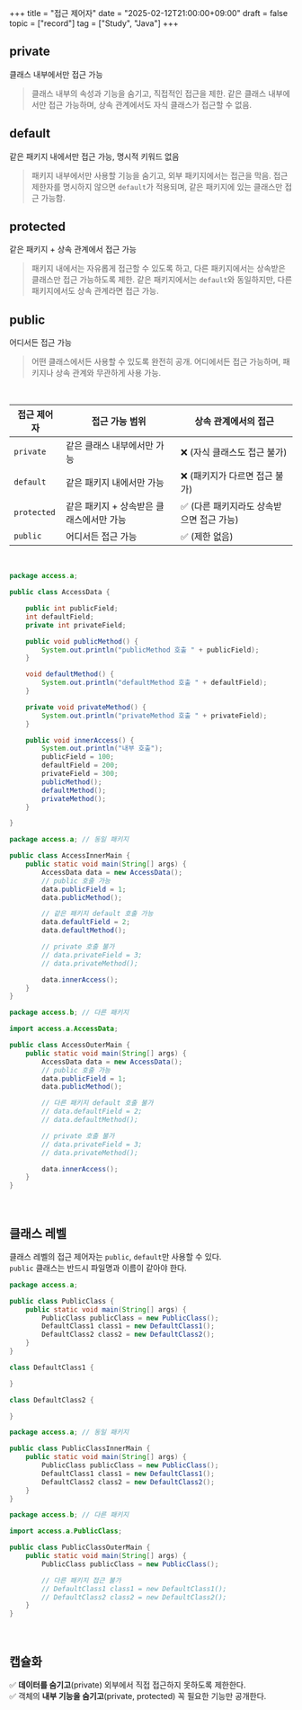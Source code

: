 +++
title = "접근 제어자"
date = "2025-02-12T21:00:00+09:00"
draft = false
topic = ["record"]
tag = ["Study", "Java"]
+++

## private
클래스 내부에서만 접근 가능  
> 클래스 내부의 속성과 기능을 숨기고, 직접적인 접근을 제한. 같은 클래스 내부에서만 접근 가능하며, 상속 관계에서도 자식 클래스가 접근할 수 없음.

## default
같은 패키지 내에서만 접근 가능, 명시적 키워드 없음  
> 패키지 내부에서만 사용할 기능을 숨기고, 외부 패키지에서는 접근을 막음. 접근 제한자를 명시하지 않으면 `default`가 적용되며, 같은 패키지에 있는 클래스만 접근 가능함.

## protected
같은 패키지 + 상속 관계에서 접근 가능
> 패키지 내에서는 자유롭게 접근할 수 있도록 하고, 다른 패키지에서는 상속받은 클래스만 접근 가능하도록 제한. 같은 패키지에서는 `default`와 동일하지만, 다른 패키지에서도 상속 관계라면 접근 가능.

## public
어디서든 접근 가능
> 어떤 클래스에서든 사용할 수 있도록 완전히 공개. 어디에서든 접근 가능하며, 패키지나 상속 관계와 무관하게 사용 가능.

<br>

| 접근 제어자  | 접근 가능 범위 | 상속 관계에서의 접근 |
|------------|----------------------|------------------|
| `private`  | 같은 클래스 내부에서만 가능 | ❌ (자식 클래스도 접근 불가) |
| `default`  | 같은 패키지 내에서만 가능 | ❌ (패키지가 다르면 접근 불가) |
| `protected` | 같은 패키지 + 상속받은 클래스에서만 가능 | ✅ (다른 패키지라도 상속받으면 접근 가능) |
| `public`   | 어디서든 접근 가능 | ✅ (제한 없음) |

<br>

```java
package access.a;

public class AccessData {

    public int publicField;
    int defaultField;
    private int privateField;

    public void publicMethod() {
        System.out.println("publicMethod 호출 " + publicField);
    }

    void defaultMethod() {
        System.out.println("defaultMethod 호출 " + defaultField);
    }

    private void privateMethod() {
        System.out.println("privateMethod 호출 " + privateField);
    }

    public void innerAccess() {
        System.out.println("내부 호출");
        publicField = 100;
        defaultField = 200;
        privateField = 300;
        publicMethod();
        defaultMethod();
        privateMethod();
    }

}
```

```java
package access.a; // 동일 패키지

public class AccessInnerMain {
    public static void main(String[] args) {
        AccessData data = new AccessData();
        // public 호출 가능
        data.publicField = 1;
        data.publicMethod();

        // 같은 패키지 default 호출 가능
        data.defaultField = 2;
        data.defaultMethod();

        // private 호출 불가
        // data.privateField = 3;
        // data.privateMethod();

        data.innerAccess();
    }
}
```

```java
package access.b; // 다른 패키지

import access.a.AccessData;

public class AccessOuterMain {
    public static void main(String[] args) {
        AccessData data = new AccessData();
        // public 호출 가능
        data.publicField = 1;
        data.publicMethod();

        // 다른 패키지 default 호출 불가
        // data.defaultField = 2;
        // data.defaultMethod();

        // private 호출 불가
        // data.privateField = 3;
        // data.privateMethod();

        data.innerAccess();
    }
}
```

<br>

## 클래스 레벨
클래스 레벨의 접근 제어자는 `public`, `default`만 사용할 수 있다.  
`public` 클래스는 반드시 파일명과 이름이 같아야 한다.

```java
package access.a;

public class PublicClass {
    public static void main(String[] args) {
        PublicClass publicClass = new PublicClass();
        DefaultClass1 class1 = new DefaultClass1();
        DefaultClass2 class2 = new DefaultClass2();
    }
}

class DefaultClass1 {

}

class DefaultClass2 {

}
```

```java
package access.a; // 동일 패키지

public class PublicClassInnerMain {
    public static void main(String[] args) {
        PublicClass publicClass = new PublicClass();
        DefaultClass1 class1 = new DefaultClass1();
        DefaultClass2 class2 = new DefaultClass2();
    }
}
```

```java
package access.b; // 다른 패키지

import access.a.PublicClass;

public class PublicClassOuterMain {
    public static void main(String[] args) {
        PublicClass publicClass = new PublicClass();

        // 다른 패키지 접근 불가
        // DefaultClass1 class1 = new DefaultClass1();
        // DefaultClass2 class2 = new DefaultClass2();
    }
}
```

<br>

## 캡슐화
✅ **데이터를 숨기고**(private) 외부에서 직접 접근하지 못하도록 제한한다.  
✅ 객체의 **내부 기능을 숨기고**(private, protected) 꼭 필요한 기능만 공개한다.